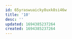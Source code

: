 ```yaml
---
id: 65yraswuaicky8uxk8si46w
title: '10'
desc: ''
updated: 1694385237264
created: 1694385237264
---
```

